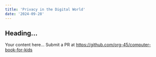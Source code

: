 ```yaml
---
title: 'Privacy in the Digital World'
date: '2024-09-28'
---
```


## Heading...
Your content here...
Submit a PR at https://github.com/org-45/computer-book-for-kids
